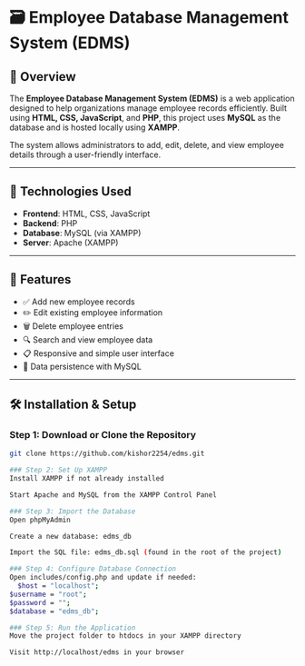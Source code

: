 # 🗃️ Employee Database Management System (EDMS)

## 📖 Overview

The **Employee Database Management System (EDMS)** is a web application designed to help organizations manage employee records efficiently. Built using **HTML, CSS, JavaScript**, and **PHP**, this project uses **MySQL** as the database and is hosted locally using **XAMPP**.

The system allows administrators to add, edit, delete, and view employee details through a user-friendly interface.

---

## 🔧 Technologies Used

- **Frontend**: HTML, CSS, JavaScript  
- **Backend**: PHP  
- **Database**: MySQL (via XAMPP)  
- **Server**: Apache (XAMPP)

---

## 🚀 Features

- ✅ Add new employee records  
- ✏️ Edit existing employee information  
- 🗑️ Delete employee entries  
- 🔍 Search and view employee data  
- 📋 Responsive and simple user interface  
- 💾 Data persistence with MySQL

---

## 🛠️ Installation & Setup

### Step 1: Download or Clone the Repository

```bash
git clone https://github.com/kishor2254/edms.git

### Step 2: Set Up XAMPP
Install XAMPP if not already installed

Start Apache and MySQL from the XAMPP Control Panel

### Step 3: Import the Database
Open phpMyAdmin

Create a new database: edms_db

Import the SQL file: edms_db.sql (found in the root of the project)

### Step 4: Configure Database Connection
Open includes/config.php and update if needed:
  $host = "localhost";
$username = "root";
$password = "";
$database = "edms_db";

### Step 5: Run the Application
Move the project folder to htdocs in your XAMPP directory

Visit http://localhost/edms in your browser


